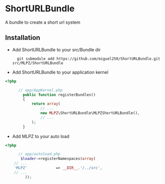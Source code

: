 # ShortURLBundle

A bundle to create a short url system

## Installation
* Add ShortURLBundle to your src/Bundle dir

        git submodule add https://github.com/miguel250/ShortURLBundle.git src/MLPZ/ShortURLBundle

* Add ShortURLBundle to your application kernel

``` php
<?php

      // app/AppKernel.php
        public function registerBundles()
        {
            return array(
                // ...
                new MLPZ\ShortURLBundle\MLPZShortURLBundle(),
                // ...
            );
        }
```
* Add MLPZ to your auto load
``` php
<?php

      // app/autoload.php
       $loader->registerNamespaces(array(
    // ...
    'MLPZ'             => __DIR__.'/../src',
    // ...
         ));
```